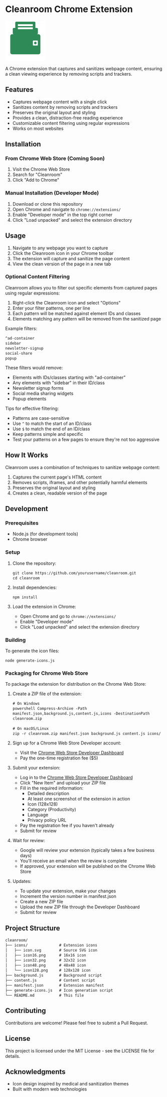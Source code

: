 # Cleanroom Chrome Extension

<img src="icons/icon128.png" width="128" height="128" alt="Cleanroom Icon">

A Chrome extension that captures and sanitizes webpage content, ensuring a clean viewing experience by removing scripts and trackers.

## Features

- Captures webpage content with a single click
- Sanitizes content by removing scripts and trackers
- Preserves the original layout and styling
- Provides a clean, distraction-free reading experience
- Customizable content filtering using regular expressions
- Works on most websites

## Installation

### From Chrome Web Store (Coming Soon)

1. Visit the Chrome Web Store
2. Search for "Cleanroom"
3. Click "Add to Chrome"

### Manual Installation (Developer Mode)

1. Download or clone this repository
2. Open Chrome and navigate to `chrome://extensions/`
3. Enable "Developer mode" in the top right corner
4. Click "Load unpacked" and select the extension directory

## Usage

1. Navigate to any webpage you want to capture
2. Click the Cleanroom icon in your Chrome toolbar
3. The extension will capture and sanitize the page content
4. View the clean version of the page in a new tab

### Optional Content Filtering

Cleanroom allows you to filter out specific elements from captured pages using regular expressions:

1. Right-click the Cleanroom icon and select "Options"
2. Enter your filter patterns, one per line
3. Each pattern will be matched against element IDs and classes
4. Elements matching any pattern will be removed from the sanitized page

Example filters:
```
^ad-container
sidebar
newsletter-signup
social-share
popup
```

These filters would remove:
- Elements with IDs/classes starting with "ad-container"
- Any elements with "sidebar" in their ID/class
- Newsletter signup forms
- Social media sharing widgets
- Popup elements

Tips for effective filtering:
- Patterns are case-sensitive
- Use `^` to match the start of an ID/class
- Use `$` to match the end of an ID/class
- Keep patterns simple and specific
- Test your patterns on a few pages to ensure they're not too aggressive

## How It Works

Cleanroom uses a combination of techniques to sanitize webpage content:

1. Captures the current page's HTML content
2. Removes scripts, iframes, and other potentially harmful elements
3. Preserves the original layout and styling
4. Creates a clean, readable version of the page

## Development

### Prerequisites

- Node.js (for development tools)
- Chrome browser

### Setup

1. Clone the repository:
   ```
   git clone https://github.com/yourusername/cleanroom.git
   cd cleanroom
   ```

2. Install dependencies:
   ```
   npm install
   ```

3. Load the extension in Chrome:
   - Open Chrome and go to `chrome://extensions/`
   - Enable "Developer mode"
   - Click "Load unpacked" and select the extension directory

### Building

To generate the icon files:

```
node generate-icons.js
```

### Packaging for Chrome Web Store

To package the extension for distribution on the Chrome Web Store:

1. Create a ZIP file of the extension:
   ```
   # On Windows
   powershell Compress-Archive -Path manifest.json,background.js,content.js,icons -DestinationPath cleanroom.zip
   
   # On macOS/Linux
   zip -r cleanroom.zip manifest.json background.js content.js icons/
   ```

2. Sign up for a Chrome Web Store Developer account:
   - Visit the [Chrome Web Store Developer Dashboard](https://chrome.google.com/webstore/devconsole)
   - Pay the one-time registration fee ($5)

3. Submit your extension:
   - Log in to the [Chrome Web Store Developer Dashboard](https://chrome.google.com/webstore/devconsole)
   - Click "New Item" and upload your ZIP file
   - Fill in the required information:
     - Detailed description
     - At least one screenshot of the extension in action
     - Icon (128x128)
     - Category (Productivity)
     - Language
     - Privacy policy URL
   - Pay the registration fee if you haven't already
   - Submit for review

4. Wait for review:
   - Google will review your extension (typically takes a few business days)
   - You'll receive an email when the review is complete
   - If approved, your extension will be published on the Chrome Web Store

5. Updates:
   - To update your extension, make your changes
   - Increment the version number in manifest.json
   - Create a new ZIP file
   - Upload the new ZIP file through the Developer Dashboard
   - Submit for review

## Project Structure

```
cleanroom/
├── icons/              # Extension icons
│   ├── icon.svg        # Source SVG icon
│   ├── icon16.png      # 16x16 icon
│   ├── icon32.png      # 32x32 icon
│   ├── icon48.png      # 48x48 icon
│   └── icon128.png     # 128x128 icon
├── background.js       # Background script
├── content.js          # Content script
├── manifest.json       # Extension manifest
├── generate-icons.js   # Icon generation script
└── README.md           # This file
```

## Contributing

Contributions are welcome! Please feel free to submit a Pull Request.

## License

This project is licensed under the MIT License - see the LICENSE file for details.

## Acknowledgments

- Icon design inspired by medical and sanitization themes
- Built with modern web technologies 
